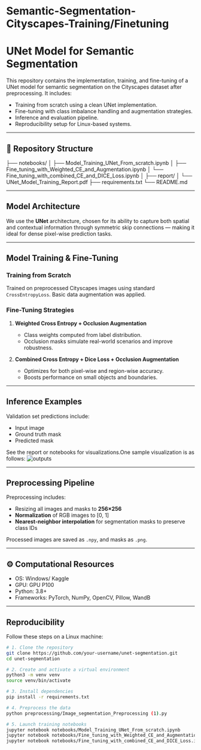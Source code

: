 # Semantic-Segmentation-Cityscapes-Training/Finetuning
# UNet Model for Semantic Segmentation

This repository contains the implementation, training, and fine-tuning of a UNet model for semantic segmentation on the Cityscapes dataset after preprocessing. It includes:

- Training from scratch using a clean UNet implementation.
- Fine-tuning with class imbalance handling and augmentation strategies.
- Inference and evaluation pipeline.
- Reproducibility setup for Linux-based systems.

---

## 📁 Repository Structure
├── notebooks/ │ ├── Model_Training_UNet_From_scratch.ipynb │ ├── Fine_tuning_with_Weighted_CE_and_Augmentation.ipynb │ └── Fine_tuning_with_combined_CE_and_DICE_Loss.ipynb │  ├── report/ │ └── UNet_Model_Training_Report.pdf ├── requirements.txt └── README.md

---

##  Model Architecture

We use the **UNet** architecture, chosen for its ability to capture both spatial and contextual information through symmetric skip connections — making it ideal for dense pixel-wise prediction tasks.

---

##  Model Training & Fine-Tuning

###  Training from Scratch
Trained on preprocessed Cityscapes images using standard `CrossEntropyLoss`. Basic data augmentation was applied.

###  Fine-Tuning Strategies

1. **Weighted Cross Entropy + Occlusion Augmentation**
   - Class weights computed from label distribution.
   - Occlusion masks simulate real-world scenarios and improve robustness.

2. **Combined Cross Entropy + Dice Loss + Occlusion Augmentation**
   - Optimizes for both pixel-wise and region-wise accuracy.
   - Boosts performance on small objects and boundaries.

---



##  Inference Examples

Validation set predictions include:
- Input image
- Ground truth mask
- Predicted mask

See the report or notebooks for visualizations.One sample visualization is as follows:
![outputs](https://github.com/user-attachments/assets/fb5e9a80-c71c-407b-a277-993009053927)


---

##  Preprocessing Pipeline

Preprocessing includes:
- Resizing all images and masks to **256×256**
- **Normalization** of RGB images to [0, 1]
- **Nearest-neighbor interpolation** for segmentation masks to preserve class IDs

Processed images are saved as `.npy`, and masks as `.png`.

---

## ⚙️ Computational Resources

- OS: Windows/ Kaggle 
- GPU: GPU P100
- Python: 3.8+
- Frameworks: PyTorch, NumPy, OpenCV, Pillow, WandB

---

##  Reproducibility

Follow these steps on a Linux machine:

```bash
# 1. Clone the repository
git clone https://github.com/your-username/unet-segmentation.git
cd unet-segmentation

# 2. Create and activate a virtual environment
python3 -m venv venv
source venv/bin/activate

# 3. Install dependencies
pip install -r requirements.txt

# 4. Preprocess the data
python preprocessing/Image_segmentation_Preprocessing (1).py

# 5. Launch training notebooks
jupyter notebook notebooks/Model_Training_UNet_From_scratch.ipynb
jupyter notebook notebooks/Fine_tuning_with_Weighted_CE_and_Augmentation.ipynb
jupyter notebook notebooks/Fine_tuning_with_combined_CE_and_DICE_Loss.ipynb
